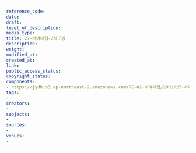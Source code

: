 ```yaml
---
reference_code: 
date: 
draft: 
level_of_description: 
media_type: 
title: 27-서여대협-2차모임
description: 
weight: 
modified_at: 
created_at: 
link: 
public_access_status: 
copyright_status: 
components:
- https://jydh.s3.ap-northeast-2.amazonaws.com/RG-02-서여대협/2002/27-서여대협-2차모임.pdf
tags:
- 
creators:
- 
subjects:
- 
sources:
- 
venues:
- 
---
```

